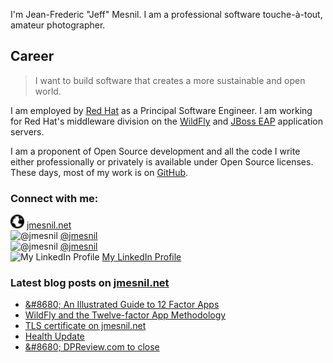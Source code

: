 I'm Jean-Frederic "Jeff" Mesnil. I am a professional software touche-à-tout, amateur photographer.

## Career

> I want to build software that creates a more sustainable and open world. 

I am employed by [Red Hat](https://www.redhat.com/en) as a Principal Software Engineer. I am working for Red Hat's middleware division on the [WildFly](https://wildfly.org/) and [JBoss EAP](https://www.redhat.com/en/technologies/jboss-middleware/application-platform) application servers.

I am a proponent of Open Source development and all the code I write either professionally or privately is available under Open Source licenses. These days, most of my work is on [GitHub](https://github.com/jmesnil).

### Connect with me:

<div> 
<img alt="jmesnil.net" width="22px" src="https://raw.githubusercontent.com/iconic/open-iconic/master/svg/globe.svg">
<a href="https://jmesnil.net/">jmesnil.net</a>
</div>
<div> 
<img alt="@jmesnil" width="22px" src="https://cdn.jsdelivr.net/npm/simple-icons@v3/icons/mastodon.svg">
<a href="https://mastodon.online/@jmesnil">@jmesnil</a>
</div>
<div> 
<img alt="@jmesnil" width="22px" src="https://cdn.jsdelivr.net/npm/simple-icons@v3/icons/twitter.svg">
<a href="https://twitter.com/jmesnil">@jmesnil</a>
</div>
<div> 
<img alt="My LinkedIn Profile" width="22px" src="https://cdn.jsdelivr.net/npm/simple-icons@v3/icons/linkedin.svg">
<a href="https://www.linkedin.com/in/jeff-mesnil-7896393/)">My LinkedIn Profile</a>
</div>

### Latest blog posts on [jmesnil.net](https://jmesnil.net/)

<!-- BLOG-POST-LIST:START -->
- [&amp;#8680; An Illustrated Guide to 12 Factor Apps](https://www.redhat.com/architect/12-factor-app)
- [WildFly and the Twelve-factor App Methodology](http://jmesnil.net/weblog/2023/09/13/wildfly-12-factor-app/)
- [TLS certificate on jmesnil.net](http://jmesnil.net/weblog/2023/09/13/tls-certificate-on-jmesnil/)
- [Health Update](http://jmesnil.net/weblog/2023/07/03/health-update/)
- [&amp;#8680; DPReview.com to close](https://www.dpreview.com/news/5901145460/dpreview-com-to-close)
<!-- BLOG-POST-LIST:END -->
